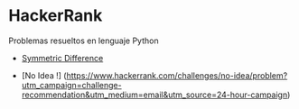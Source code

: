 # HackerRank

Problemas resueltos en lenguaje Python

- [Symmetric Difference](https://www.hackerrank.com/challenges/symmetric-difference/problem?utm_campaign=challenge-recommendation&utm_medium=email&utm_source=24-hour-campaign)

- [No Idea !] (https://www.hackerrank.com/challenges/no-idea/problem?utm_campaign=challenge-recommendation&utm_medium=email&utm_source=24-hour-campaign)
